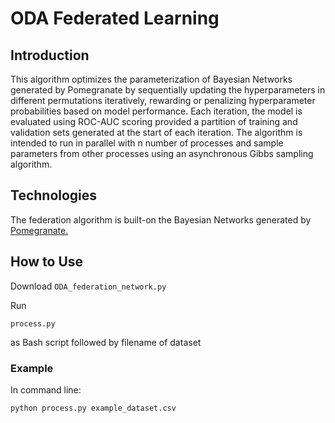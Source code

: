 # ODA Federated Learning

## Introduction

This algorithm optimizes the parameterization of Bayesian Networks generated by Pomegranate by sequentially updating the hyperparameters in different permutations iteratively, rewarding or penalizing hyperparameter probabilities based on model performance. Each iteration, the model is evaluated using ROC-AUC scoring provided a partition of training and validation sets generated at the start of each iteration.  The algorithm is intended to run in parallel with n number of processes and sample parameters from other processes using an asynchronous Gibbs sampling algorithm. 

## Technologies 

The federation algorithm is built-on the Bayesian Networks generated by <a href="https://pomegranate.readthedocs.io/en/latest/">Pomegranate.</a>

## How to Use

Download <code>ODA_federation_network.py</code>

Run <pre><code>process.py</code></pre> as Bash script followed by filename of dataset

### Example
In command line:
<pre><code>python process.py example_dataset.csv</code></pre>
